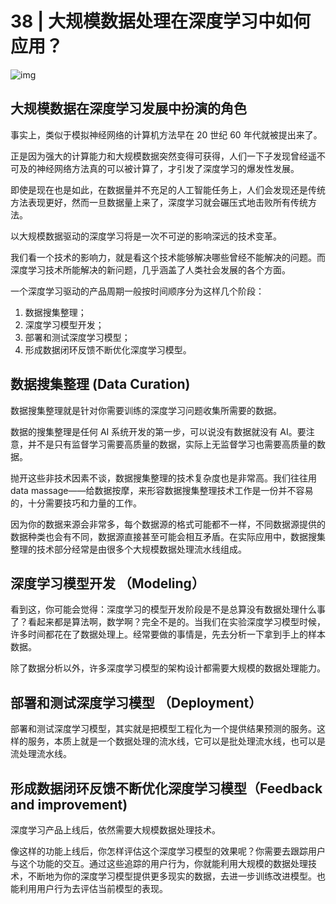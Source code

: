 # 38 | 大规模数据处理在深度学习中如何应用？

![img](https://static001.geekbang.org/resource/image/61/94/61410804678a8525c75991e9fb6dc694.png)

## 大规模数据在深度学习发展中扮演的角色

事实上，类似于模拟神经网络的计算机方法早在 20 世纪 60 年代就被提出来了。

正是因为强大的计算能力和大规模数据突然变得可获得，人们一下子发现曾经遥不可及的神经网络方法真的可以被计算了，才引发了深度学习的爆发性发展。

即使是现在也是如此，在数据量并不充足的人工智能任务上，人们会发现还是传统方法表现更好，然而一旦数据量上来了，深度学习就会碾压式地击败所有传统方法。

以大规模数据驱动的深度学习将是一次不可逆的影响深远的技术变革。

我们看一个技术的影响力，就是看这个技术能够解决哪些曾经不能解决的问题。而深度学习技术所能解决的新问题，几乎涵盖了人类社会发展的各个方面。

一个深度学习驱动的产品周期一般按时间顺序分为这样几个阶段：

1. 数据搜集整理；
2. 深度学习模型开发；
3. 部署和测试深度学习模型；
4. 形成数据闭环反馈不断优化深度学习模型。

## 数据搜集整理 (Data Curation)

数据搜集整理就是针对你需要训练的深度学习问题收集所需要的数据。

数据的搜集整理是任何 AI 系统开发的第一步，可以说没有数据就没有 AI。要注意，并不是只有监督学习需要高质量的数据，实际上无监督学习也需要高质量的数据。

抛开这些非技术因素不谈，数据搜集整理的技术复杂度也是非常高。我们往往用 data massage——给数据按摩，来形容数据搜集整理技术工作是一份并不容易的，十分需要技巧和力量的工作。

因为你的数据来源会非常多，每个数据源的格式可能都不一样，不同数据源提供的数据种类也会有不同，数据源直接甚至可能会相互矛盾。在实际应用中，数据搜集整理的技术部分经常是由很多个大规模数据处理流水线组成。

## 深度学习模型开发 （Modeling）

看到这，你可能会觉得：深度学习的模型开发阶段是不是总算没有数据处理什么事了？看起来都是算法啊，数学啊？完全不是的。当我们在实验深度学习模型时候，许多时间都花在了数据处理上。经常要做的事情是，先去分析一下拿到手上的样本数据。

除了数据分析以外，许多深度学习模型的架构设计都需要大规模的数据处理能力。

## 部署和测试深度学习模型 （Deployment）

部署和测试深度学习模型，其实就是把模型工程化为一个提供结果预测的服务。这样的服务，本质上就是一个数据处理的流水线，它可以是批处理流水线，也可以是流处理流水线。

## 形成数据闭环反馈不断优化深度学习模型（Feedback and improvement)

深度学习产品上线后，依然需要大规模数据处理技术。

像这样的功能上线后，你怎样评估这个深度学习模型的效果呢？你需要去跟踪用户与这个功能的交互。通过这些追踪的用户行为，你就能利用大规模的数据处理技术，不断地为你的深度学习模型提供更多现实的数据，去进一步训练改进模型。也能利用用户行为去评估当前模型的表现。